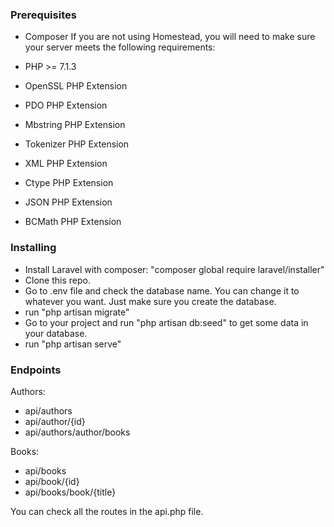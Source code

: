 ### Prerequisites

- Composer
If you are not using Homestead, you will need to make sure your server meets the following requirements:

- PHP >= 7.1.3
- OpenSSL PHP Extension
- PDO PHP Extension
- Mbstring PHP Extension
- Tokenizer PHP Extension
- XML PHP Extension
- Ctype PHP Extension
- JSON PHP Extension
- BCMath PHP Extension



### Installing

- Install Laravel with composer: "composer global require laravel/installer"
- Clone this repo.
- Go to .env file and check the database name. You can change it to whatever you want. Just make sure you create the database.
- run "php artisan migrate"
- Go to your project and run "php artisan db:seed" to get some data in your database.
- run "php artisan serve"


### Endpoints

Authors:
- api/authors
- api/author/{id}
- api/authors/author/books

Books:
- api/books
- api/book/{id}
- api/books/book/{title}

You can check all the routes in the api.php file.
